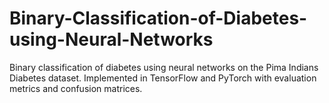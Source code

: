 # Binary-Classification-of-Diabetes-using-Neural-Networks
Binary classification of diabetes using neural networks on the Pima Indians Diabetes dataset. Implemented in TensorFlow and PyTorch with evaluation metrics and confusion matrices.
